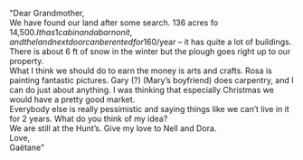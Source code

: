 ---
---

"Dear Grandmother,  
	We have found our land after some search.  136 acres fo 14,500$.  It has 1 cabin and a barn on it, and the land next door can be rented for 160$/year – it has quite a lot of buildings.  
	There is about 6 ft of snow in the winter but the plough goes right up to our property.  
	What I think we should do to earn the money is arts and crafts.  Rosa is painting fantastic pictures.  Gary (?) (Mary’s boyfriend) does carpentry, and I can do just about anything.  I was thinking that especially Christmas we would have a pretty good market.   
	Everybody else is really pessimistic and saying things like we can’t live in it for 2 years.  What do you think of my idea?  
	We are still at the Hunt’s.  Give my love to Nell and Dora.  
		Love,  
			Gaëtane"
